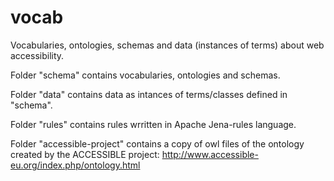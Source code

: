 # vocab
Vocabularies, ontologies, schemas and data (instances of terms) about web accessibility.

Folder "schema" contains vocabularies, ontologies and schemas.

Folder "data" contains data as intances of terms/classes defined in "schema".

Folder "rules" contains rules wrritten in Apache Jena-rules language.

Folder "accessible-project" contains a copy of owl files of the ontology created by the ACCESSIBLE project: http://www.accessible-eu.org/index.php/ontology.html 
